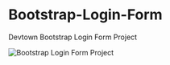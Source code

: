 # Bootstrap-Login-Form
Devtown Bootstrap Login Form Project

![Bootstrap Login Form Project](https://user-images.githubusercontent.com/118362583/220955871-a7a79572-e163-4bd6-84ca-4427cda42207.png)
